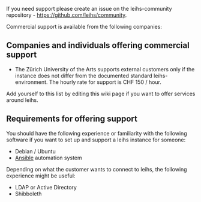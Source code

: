If you need support please create an issue on the leihs-community repository - https://github.com/leihs/community.

Commercial support is available from the following companies:

## Companies and individuals offering commercial support

 * The Zürich University of the Arts supports external customers only if the instance does not differ from the documented standard leihs-environment. The hourly rate for support is CHF 150 / hour. 

Add yourself to this list by editing this wiki page if you want to offer services around leihs.

## Requirements for offering support

You should have the following experience or familiarity with the following software if you want to set up and support a leihs instance for someone:

 * Debian / Ubuntu
 * [Ansible](https://www.ansible.com/) automation system

Depending on what the customer wants to connect to leihs, the following experience might be useful:

 * LDAP or Active Directory
 * Shibboleth